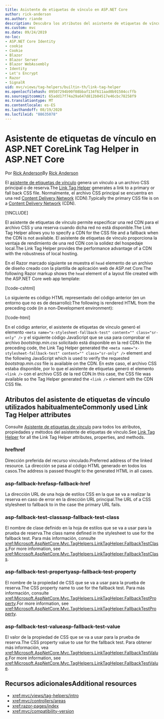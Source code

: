 ```yaml
---
title: Asistente de etiquetas de vínculo en ASP.NET Core
author: rick-anderson
ms.author: riande
description: Descubra los atributos del asistente de etiquetas de vínculo de ASP.NET Core y el papel que desempeña cada atributo al ampliar el comportamiento de la etiqueta de vínculo de código HTML.
ms.custom: mvc
ms.date: 09/24/2019
no-loc:
- ASP.NET Core Identity
- cookie
- Cookie
- Blazor
- Blazor Server
- Blazor WebAssembly
- Identity
- Let's Encrypt
- Razor
- SignalR
uid: mvc/views/tag-helpers/builtin-th/link-tag-helper
ms.openlocfilehash: 09507294b90f08bbaf134f611aad0b91504ccffb
ms.sourcegitcommit: 65add17f74a29a647d812b04517e46cbc78258f9
ms.translationtype: MT
ms.contentlocale: es-ES
ms.lasthandoff: 08/19/2020
ms.locfileid: "88635078"
---
```

# <a name="link-tag-helper-in-aspnet-core"></a><span data-ttu-id="e8f3a-103">Asistente de etiquetas de vínculo en ASP.NET Core</span><span class="sxs-lookup"><span data-stu-id="e8f3a-103">Link Tag Helper in ASP.NET Core</span></span>

<span data-ttu-id="e8f3a-104">Por [Rick Anderson](https://twitter.com/RickAndMSFT)</span><span class="sxs-lookup"><span data-stu-id="e8f3a-104">By [Rick Anderson](https://twitter.com/RickAndMSFT)</span></span>

<span data-ttu-id="e8f3a-105">El [asistente de etiquetas de vínculo](xref:Microsoft.AspNetCore.Mvc.TagHelpers.LinkTagHelper) genera un vínculo a un archivo CSS principal o de reserva.</span><span class="sxs-lookup"><span data-stu-id="e8f3a-105">The [Link Tag Helper](xref:Microsoft.AspNetCore.Mvc.TagHelpers.LinkTagHelper) generates a link to a primary or fall back CSS file.</span></span> <span data-ttu-id="e8f3a-106">Normalmente, el archivo CSS principal se encuentra en una red [Content Delivery Network](/office365/enterprise/content-delivery-networks#what-exactly-is-a-cdn) (CDN).</span><span class="sxs-lookup"><span data-stu-id="e8f3a-106">Typically the primary CSS file is on a [Content Delivery Network](/office365/enterprise/content-delivery-networks#what-exactly-is-a-cdn) (CDN).</span></span>

[!INCLUDE[](~/includes/cdn.md)]

<span data-ttu-id="e8f3a-107">El asistente de etiquetas de vínculo permite especificar una red CDN para el archivo CSS y una reserva cuando dicha red no está disponible.</span><span class="sxs-lookup"><span data-stu-id="e8f3a-107">The Link Tag Helper allows you to specify a CDN for the CSS file and a fallback when the CDN is not available.</span></span> <span data-ttu-id="e8f3a-108">El asistente de etiquetas de vínculo proporciona la ventaja de rendimiento de una red CDN con la solidez del hospedaje local.</span><span class="sxs-lookup"><span data-stu-id="e8f3a-108">The Link Tag Helper provides the performance advantage of a CDN with the robustness of local hosting.</span></span>

<span data-ttu-id="e8f3a-109">En el Razor marcado siguiente se muestra el `head` elemento de un archivo de diseño creado con la plantilla de aplicación web de ASP.net Core:</span><span class="sxs-lookup"><span data-stu-id="e8f3a-109">The following Razor markup shows the `head` element of a layout file created with the ASP.NET Core web app template:</span></span>

[!code-cshtml[](link-tag-helper/sample/_Layout.cshtml?name=snippet)]

<span data-ttu-id="e8f3a-110">Lo siguiente es código HTML representado del código anterior (en un entorno que no es de desarrollo):</span><span class="sxs-lookup"><span data-stu-id="e8f3a-110">The following is rendered HTML from the preceding code (in a non-Development environment):</span></span>

[!code-html[](link-tag-helper/sample/HtmlPage1.html)]

<span data-ttu-id="e8f3a-111">En el código anterior, el asistente de etiquetas de vínculo generó el elemento `<meta name="x-stylesheet-fallback-test" content="" class="sr-only" />` y el siguiente código JavaScript que se usa para comprobar el archivo *bootstrap.min.css* solicitado está disponible en la red CDN.</span><span class="sxs-lookup"><span data-stu-id="e8f3a-111">In the preceding code, the Link Tag Helper generated the `<meta name="x-stylesheet-fallback-test" content="" class="sr-only" />` element and the following JavaScript which is used to verify the requested *bootstrap.min.css* file is available on the CDN.</span></span> <span data-ttu-id="e8f3a-112">En este caso, el archivo CSS estaba disponible, por lo que el asistente de etiquetas generó el elemento `<link />` con el archivo CSS de la red CDN.</span><span class="sxs-lookup"><span data-stu-id="e8f3a-112">In this case, the CSS file was available so the Tag Helper generated the `<link />` element with the CDN CSS file.</span></span>

## <a name="commonly-used-link-tag-helper-attributes"></a><span data-ttu-id="e8f3a-113">Atributos del asistente de etiquetas de vínculo utilizados habitualmente</span><span class="sxs-lookup"><span data-stu-id="e8f3a-113">Commonly used Link Tag Helper attributes</span></span>

<span data-ttu-id="e8f3a-114">Consulte [Asistente de etiquetas de vínculo](xref:Microsoft.AspNetCore.Mvc.TagHelpers.LinkTagHelper) para todos los atributos, propiedades y métodos del asistente de etiquetas de vínculo.</span><span class="sxs-lookup"><span data-stu-id="e8f3a-114">See [Link Tag Helper](xref:Microsoft.AspNetCore.Mvc.TagHelpers.LinkTagHelper)  for all the Link Tag Helper attributes, properties, and methods.</span></span>

### <a name="href"></a><span data-ttu-id="e8f3a-115">href</span><span class="sxs-lookup"><span data-stu-id="e8f3a-115">href</span></span>

<span data-ttu-id="e8f3a-116">Dirección preferida del recurso vinculado.</span><span class="sxs-lookup"><span data-stu-id="e8f3a-116">Preferred address of the linked resource.</span></span> <span data-ttu-id="e8f3a-117">La dirección se pasa al código HTML generado en todos los casos.</span><span class="sxs-lookup"><span data-stu-id="e8f3a-117">The address is passed thought to the generated HTML in all cases.</span></span>

### <a name="asp-fallback-href"></a><span data-ttu-id="e8f3a-118">asp-fallback-href</span><span class="sxs-lookup"><span data-stu-id="e8f3a-118">asp-fallback-href</span></span>

<span data-ttu-id="e8f3a-119">La dirección URL de una hoja de estilos CSS en la que se va a realizar la reserva en caso de error en la dirección URL principal.</span><span class="sxs-lookup"><span data-stu-id="e8f3a-119">The URL of a CSS stylesheet to fallback to in the case the primary URL fails.</span></span>

### <a name="asp-fallback-test-class"></a><span data-ttu-id="e8f3a-120">asp-fallback-test-class</span><span class="sxs-lookup"><span data-stu-id="e8f3a-120">asp-fallback-test-class</span></span>

<span data-ttu-id="e8f3a-121">El nombre de clase definido en la hoja de estilos que se va a usar para la prueba de reserva.</span><span class="sxs-lookup"><span data-stu-id="e8f3a-121">The class name defined in the stylesheet to use for the fallback test.</span></span> <span data-ttu-id="e8f3a-122">Para más información, consulte <xref:Microsoft.AspNetCore.Mvc.TagHelpers.LinkTagHelper.FallbackTestClass>.</span><span class="sxs-lookup"><span data-stu-id="e8f3a-122">For more information, see <xref:Microsoft.AspNetCore.Mvc.TagHelpers.LinkTagHelper.FallbackTestClass>.</span></span>

### <a name="asp-fallback-test-property"></a><span data-ttu-id="e8f3a-123">asp-fallback-test-property</span><span class="sxs-lookup"><span data-stu-id="e8f3a-123">asp-fallback-test-property</span></span>

<span data-ttu-id="e8f3a-124">El nombre de la propiedad de CSS que se va a usar para la prueba de reserva.</span><span class="sxs-lookup"><span data-stu-id="e8f3a-124">The CSS property name to use for the fallback test.</span></span> <span data-ttu-id="e8f3a-125">Para más información, consulte <xref:Microsoft.AspNetCore.Mvc.TagHelpers.LinkTagHelper.FallbackTestProperty>.</span><span class="sxs-lookup"><span data-stu-id="e8f3a-125">For more information, see <xref:Microsoft.AspNetCore.Mvc.TagHelpers.LinkTagHelper.FallbackTestProperty>.</span></span>

### <a name="asp-fallback-test-value"></a><span data-ttu-id="e8f3a-126">asp-fallback-test-value</span><span class="sxs-lookup"><span data-stu-id="e8f3a-126">asp-fallback-test-value</span></span>

<span data-ttu-id="e8f3a-127">El valor de la propiedad de CSS que se va a usar para la prueba de reserva.</span><span class="sxs-lookup"><span data-stu-id="e8f3a-127">The CSS property value to use for the fallback test.</span></span> <span data-ttu-id="e8f3a-128">Para obtener más información, vea <xref:Microsoft.AspNetCore.Mvc.TagHelpers.LinkTagHelper.FallbackTestValue>.</span><span class="sxs-lookup"><span data-stu-id="e8f3a-128">For more information, see <xref:Microsoft.AspNetCore.Mvc.TagHelpers.LinkTagHelper.FallbackTestValue>.</span></span>

## <a name="additional-resources"></a><span data-ttu-id="e8f3a-129">Recursos adicionales</span><span class="sxs-lookup"><span data-stu-id="e8f3a-129">Additional resources</span></span>

* <xref:mvc/views/tag-helpers/intro>
* <xref:mvc/controllers/areas>
* <xref:razor-pages/index>
* <xref:mvc/compatibility-version>
